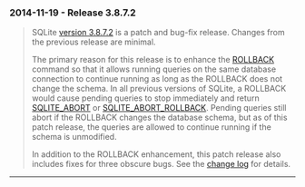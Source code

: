 ### 2014\-11\-19 \- Release 3\.8\.7\.2


> SQLite [version 3\.8\.7\.2](releaselog/3_8_7_2.html) is a patch and bug\-fix release. Changes from
>  the previous release are minimal.
> 
> 
> The primary reason for this release is to enhance the [ROLLBACK](lang_transaction.html) command
>  so that it allows running queries on the same database connection to
>  continue running as long as the ROLLBACK does not change the schema.
>  In all previous versions of SQLite, a ROLLBACK would cause pending
>  queries to stop immediately and return [SQLITE\_ABORT](rescode.html#abort) or
>  [SQLITE\_ABORT\_ROLLBACK](rescode.html#abort_rollback). Pending queries still abort if the ROLLBACK
>  changes the database schema, but as of this patch release, the queries
>  are allowed to continue running if the schema is unmodified.
> 
> 
> In addition to the ROLLBACK enhancement, this patch release also
>  includes fixes for three obscure bugs. See the
>  [change log](releaselog/3_8_7_2.html) for details.



---

